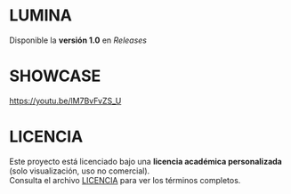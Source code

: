 
# LUMINA

Disponible la **versión 1.0** en *Releases*


# SHOWCASE

https://youtu.be/lM7BvFvZS_U


# LICENCIA

Este proyecto está licenciado bajo una **licencia académica personalizada** (solo visualización, uso no comercial).  
Consulta el archivo [LICENCIA](LICENSE) para ver los términos completos.
